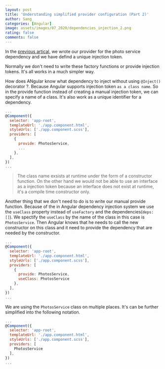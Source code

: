 ```yaml
---
layout: post
title: 'Understanding simplified provider configuration (Part 2)'
author: Sang
categories: [Angular]
image: assets/images/07_2020/dependencies_injection_2.png
rating: false
comments: false
---
```


In the [previous artical](/Understanding-Providers-and-Injection-Tokens/), we wrote our provider for the photo service dependency and we have defind a unique injection token.

Normally we don't need to write these factory functions or provide injection tokens. It's all works in a much simpler way.

How does ANgular know what dependency to inject without using `@Inject()` decorator ?. Because Angular supports injection token `as a class name`. So in the provide function instead of creating a manual injection token, we can specify a name of a class. It's also work as a unique identifier for a dependency.

```javascript
...
@Component({
  selector: 'app-root',
  templateUrl: './app.component.html',
  styleUrls: ['./app.component.scss'],
  providers: [
    {
      provide: PhotosService,
      ...
    },
  ],
})
...
```
> The class name exsists at runtime under the form of a constructor function. On the other hand we would not be able to use an interface as a injection token because an interface does not exist at runtime, it's a compile time constructor only.

Another thing that we don't need to do is to write our manual provide function. Because of the in Angular dependency injection system we use the `useClass` property instead of `useFactory` and the dependencies(`deps: []`). We spectify the `useClass` by the name of the class in this case is `PhotosService`. Then Angular knows that he needs to call the new constructor on this class and it need to provide the dependency that are needed by the constructor.

```javascript
...
@Component({
  selector: 'app-root',
  templateUrl: './app.component.html',
  styleUrls: ['./app.component.scss'],
  providers: [
    {
      provide: PhotosService,
      useClass: PhotosService
    },
  ],
})
...
```

We are using the `PhotosService` class on multiple places. It's can be further simplified into the following notation.

```javascript
...
@Component({
  selector: 'app-root',
  templateUrl: './app.component.html',
  styleUrls: ['./app.component.scss'],
  providers: [
    PhotosService
  ],
})
...
```